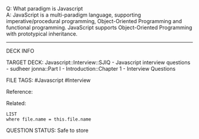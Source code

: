 Q: What paradigm is Javascript  
A: JavaScript is a multi-paradigm language, supporting imperative/procedural programming, Object-Oriented Programming and functional programming. JavaScript supports Object-Oriented Programming with prototypical inheritance.
<!--ID: 1693596692617-->

---

DECK INFO

TARGET DECK: Javascript::Interview::SJIQ - Javascript interview questions - sudheer jonna::Part I - Introduction::Chapter 1 - Interview Questions

FILE TAGS: #Javascript #Interview

Reference:

Related:

```dataview
LIST
where file.name = this.file.name
```

QUESTION STATUS: Safe to store